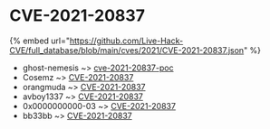 # CVE-2021-20837
{% embed url="https://github.com/Live-Hack-CVE/full_database/blob/main/cves/2021/CVE-2021-20837.json" %}

* ghost-nemesis ~> [cve-2021-20837-poc](https://www.alice-snow.ru/2021/database/cve-2021-20837/cve-2021-20837-poc-ghost-nemesis)
* Cosemz ~> [CVE-2021-20837](https://www.alice-snow.ru/2021/database/cve-2021-20837/cve-2021-20837-cosemz)
* orangmuda ~> [CVE-2021-20837](https://www.alice-snow.ru/2021/database/cve-2021-20837/cve-2021-20837-orangmuda)
* avboy1337 ~> [CVE-2021-20837](https://www.alice-snow.ru/2021/database/cve-2021-20837/cve-2021-20837-avboy1337)
* 0x0000000000-03 ~> [CVE-2021-20837](https://www.alice-snow.ru/2021/database/cve-2021-20837/cve-2021-20837-0x0000000000-03)
* bb33bb ~> [CVE-2021-20837](https://www.alice-snow.ru/2021/database/cve-2021-20837/cve-2021-20837-bb33bb)